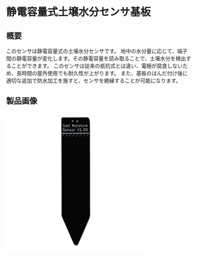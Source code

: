 # 静電容量式土壌水分センサ基板
## 概要
このセンサは静電容量式の土壌水分センサです。 地中の水分量に応じて、端子間の静電容量が変化します。その静電容量を読み取ることで、土壌水分を検出することができます。 このセンサは従来の抵抗式とは違い、電極が腐食しないため、長時間の屋外使用でも耐久性が上がります。 また、基板のはんだ付け後に適切な追加で防水加工を施すと、センサを絶縁することが可能になります。

## 製品画像
<img src="./img/board-front.jpg" alt="静電容量式レインセンサ表面" width="75%">
